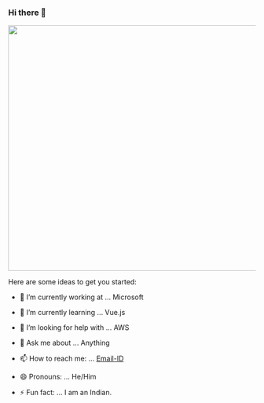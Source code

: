 ### Hi there 👋

<p><img align="center" src="https://developers.giphy.com/branch/master/static/api-512d36c09662682717108a38bbb5c57d.gif" width="1000" height="500" /></p>

Here are some ideas to get you started:

- 🔭 I’m currently working at ... Microsoft 
- 🌱 I’m currently learning ... Vue.js

- 🤔 I’m looking for help with ... AWS
- 💬 Ask me about ... Anything
- 📫 How to reach me: ... [Email-ID](nirjharbiswas2004@gmail.com)
- 😄 Pronouns: ... He/Him
- ⚡ Fun fact: ... I am an Indian.

